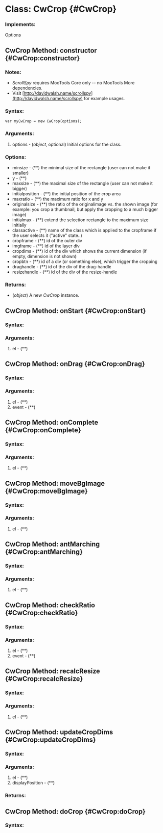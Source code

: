Class: CwCrop {#CwCrop}
=======================



### Implements:

Options




CwCrop Method: constructor {#CwCrop:constructor}
-------------------------------------------------

### Notes:

- *ScrollSpy* requires MooTools Core only -- no MooTools More dependencies.
- Visit [http://davidwalsh.name/scrollspy](http://davidwalsh.name/scrollspy) for example usages.



### Syntax:

	var myCwCrop = new CwCrop(options);

### Arguments:

1. options - (*object*, optional) Initial options for the class.

### Options:

* minsize - (**) the minimal size of the rectangle (user can not make it smaller)
* y - (**)
* maxsize - (**) the maximal size of the rectangle (user can not make it bigger)
* initialposition - (**) the initial position of the crop area
* maxratio - (**) the maximum ratio for x and y
* originalsize - (**) the ratio of the originalimage vs. the shown image (for example: you crop a thumbnail, but apply the cropping to a much bigger image)
* initialmax - (**) extend the selection rectangle to the maximum size initially
* classactive - (**) name of the class which is applied to the cropframe if the user selects it ("active" state..)
* cropframe - (**) id of the outer div
* imgframe - (**) id of the layer div
* cropdims - (**) id of the div which shows the current dimension (if empty, dimension is not shown)
* cropbtn - (**) id of a div (or something else), which trigger the cropping
* draghandle - (**) id of the div of the drag-handle
* resizehandle - (**) id of the div of the resize-handle

### Returns:

* (*object*) A new *CwCrop* instance.



CwCrop Method: onStart {#CwCrop:onStart}
-----------------------------------------


### Syntax:



### Arguments:

1. el - (**)


CwCrop Method: onDrag {#CwCrop:onDrag}
---------------------------------------


### Syntax:



### Arguments:

1. el - (**)
2. event - (**)


CwCrop Method: onComplete {#CwCrop:onComplete}
-----------------------------------------------


### Syntax:



### Arguments:

1. el - (**)


CwCrop Method: moveBgImage {#CwCrop:moveBgImage}
-------------------------------------------------


### Syntax:



### Arguments:

1. el - (**)


CwCrop Method: antMarching {#CwCrop:antMarching}
-------------------------------------------------


### Syntax:



### Arguments:

1. el - (**)


CwCrop Method: checkRatio {#CwCrop:checkRatio}
-----------------------------------------------


### Syntax:



### Arguments:

1. el - (**)
2. event - (**)


CwCrop Method: recalcResize {#CwCrop:recalcResize}
---------------------------------------------------


### Syntax:



### Arguments:

1. el - (**)


CwCrop Method: updateCropDims {#CwCrop:updateCropDims}
-------------------------------------------------------


### Syntax:



### Arguments:

1. el - (**)
2. displayPosition - (**)

### Returns:





CwCrop Method: doCrop {#CwCrop:doCrop}
---------------------------------------


### Syntax:



